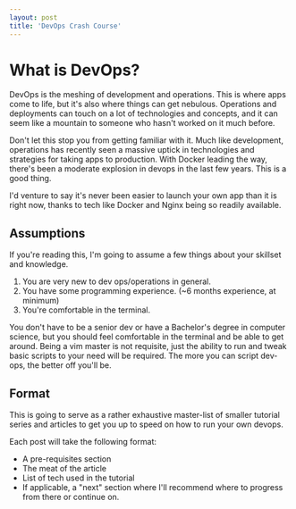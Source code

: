 ```yaml
---
layout: post
title: 'DevOps Crash Course'
---
```


# What is DevOps? 

DevOps is the meshing of development and operations. This is where apps come to life, but it's also where things can get nebulous. 
Operations and deployments can touch on a lot of technologies and concepts, and it can seem like a mountain to someone who hasn't worked on it much before. 

Don't let this stop you from getting familiar with it. Much like development, operations has recently seen a massive uptick in technologies and strategies
for taking apps to production. With Docker leading the way, there's been a moderate explosion in devops in the last few years. This is a good thing. 

I'd venture to say it's never been easier to launch your own app than it is right now, thanks to tech like Docker and Nginx being so readily available. 

## Assumptions 

If you're reading this, I'm going to assume a few things about your skillset and knowledge. 

1. You are very new to dev ops/operations in general.
2. You have some programming experience. (~6 months experience, at minimum)
3. You're comfortable in the terminal.

You don't have to be a senior dev or have a Bachelor's degree in computer science, but you should feel comfortable in the terminal and be able to get around.
Being a vim master is not requisite, just the ability to run and tweak basic scripts to your need will be required. The more you can script dev-ops, the better off you'll be. 


## Format 

This is going to serve as a rather exhaustive master-list of smaller tutorial series and articles to get you up to speed on how to run your own devops. 

Each post will take the following format: 

- A pre-requisites section 
- The meat of the article 
- List of tech used in the tutorial
- If applicable, a "next" section where I'll recommend where to progress from there or continue on. 


